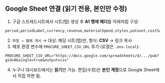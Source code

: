 
## Google Sheet 연결 (읽기 전용, 본인만 수정)

1) 구글 스프레드시트에서 시트(탭) 생성 후 **A1 행에 헤더**를 아래처럼 구성:
```
period,periodLabel,currency,revenue,materialSpend,styles,poCount,costSave,domestic,thirdCountry,local,notes
```
2) `파일 → 웹에 게시` → 대상: 해당 시트(탭)만, 형식: **CSV** → 링크 복사
3) 배포 환경 변수에 `PROCURE_SHEET_CSV_URL` 추가 (로컬은 `.env.local`):
```
PROCURE_SHEET_CSV_URL="https://docs.google.com/spreadsheets/d/.../pub?gid=0&single=true&output=csv"
```
4) 누구나 대시보드에서는 **읽기**만 가능. 편집(수정)은 **본인 계정**으로 Google Sheet에서 직접 하면 됨.
